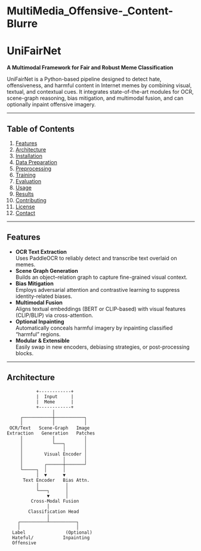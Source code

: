 # MultiMedia_Offensive-_Content-Blurre
# UniFairNet
**A Multimodal Framework for Fair and Robust Meme Classification**

UniFairNet is a Python-based pipeline designed to detect hate, offensiveness, and harmful content in Internet memes by combining visual, textual, and contextual cues. It integrates state-of-the-art modules for OCR, scene-graph reasoning, bias mitigation, and multimodal fusion, and can optionally inpaint offensive imagery.

---

## Table of Contents
1. [Features](#features)  
2. [Architecture](#architecture)  
3. [Installation](#installation)  
4. [Data Preparation](#data-preparation)  
5. [Preprocessing](#preprocessing)  
6. [Training](#training)  
7. [Evaluation](#evaluation)  
8. [Usage](#usage)  
9. [Results](#results)  
10. [Contributing](#contributing)  
11. [License](#license)  
12. [Contact](#contact)  

---

## Features
- **OCR Text Extraction**  
  Uses PaddleOCR to reliably detect and transcribe text overlaid on memes.
- **Scene Graph Generation**  
  Builds an object–relation graph to capture fine-grained visual context.
- **Bias Mitigation**  
  Employs adversarial attention and contrastive learning to suppress identity-related biases.
- **Multimodal Fusion**  
  Aligns textual embeddings (BERT or CLIP-based) with visual features (CLIP/BLIP) via cross-attention.
- **Optional Inpainting**  
  Automatically conceals harmful imagery by inpainting classified “harmful” regions.
- **Modular & Extensible**  
  Easily swap in new encoders, debiasing strategies, or post-processing blocks.

---

## Architecture

```text
           +------------+
           |  Input     |
           |  Meme      |
           +------------+
                 │
     ┌───────────┼───────────┐
     │           │           │
 OCR/Text   Scene-Graph   Image
Extraction   Generation   Patches
     │           │           │
     │           └───┐       │
     │               │       │
     │        Visual Encoder │
     │               │       │
     │        ┌──────┼───────┘
     └─────┐  │      │
           │  ▼      ▼
      Text Encoder   Bias Attn.
           │          │
           └───┐      │
               ▼      │
         Cross-Modal Fusion
               │
        Classification Head
               │
    ┌──────────┴──────────┐
    │                     │
  Label               (Optional)
  Hateful/           Inpainting
  Offensive 
